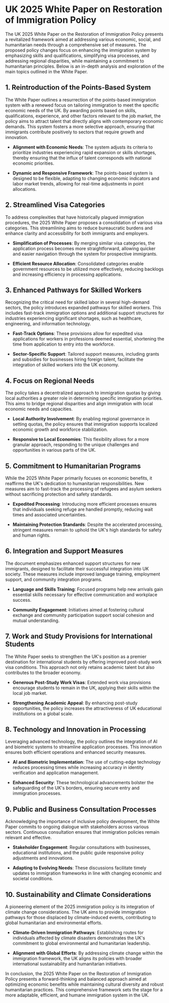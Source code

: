 # UK 2025 White Paper on Restoration of Immigration Policy

The UK 2025 White Paper on the Restoration of Immigration Policy presents a revitalized framework aimed at addressing various economic, social, and humanitarian needs through a comprehensive set of measures. The proposed policy changes focus on enhancing the immigration system by emphasizing skills and qualifications, simplifying visa processes, and addressing regional disparities, while maintaining a commitment to humanitarian principles. Below is an in-depth analysis and exploration of the main topics outlined in the White Paper.

## 1. Reintroduction of the Points-Based System

The White Paper outlines a resurrection of the points-based immigration system with a renewed focus on tailoring immigration to meet the specific economic needs of the UK. By awarding points based on skills, qualifications, experience, and other factors relevant to the job market, the policy aims to attract talent that directly aligns with contemporary economic demands. This system fosters a more selective approach, ensuring that immigrants contribute positively to sectors that require growth and innovation.

- **Alignment with Economic Needs**: The system adjusts its criteria to prioritize industries experiencing rapid expansion or skills shortages, thereby ensuring that the influx of talent corresponds with national economic priorities.
  
- **Dynamic and Responsive Framework**: The points-based system is designed to be flexible, adapting to changing economic indicators and labor market trends, allowing for real-time adjustments in point allocations.

## 2. Streamlined Visa Categories

To address complexities that have historically plagued immigration procedures, the 2025 White Paper proposes a consolidation of various visa categories. This streamlining aims to reduce bureaucratic burdens and enhance clarity and accessibility for both immigrants and employers.

- **Simplification of Processes**: By merging similar visa categories, the application process becomes more straightforward, allowing quicker and easier navigation through the system for prospective immigrants.
  
- **Efficient Resource Allocation**: Consolidated categories enable government resources to be utilized more effectively, reducing backlogs and increasing efficiency in processing applications.

## 3. Enhanced Pathways for Skilled Workers

Recognizing the critical need for skilled labor in several high-demand sectors, the policy introduces expanded pathways for skilled workers. This includes fast-track immigration options and additional support structures for industries experiencing significant shortages, such as healthcare, engineering, and information technology.

- **Fast-Track Options**: These provisions allow for expedited visa applications for workers in professions deemed essential, shortening the time from application to entry into the workforce.
  
- **Sector-Specific Support**: Tailored support measures, including grants and subsidies for businesses hiring foreign talent, facilitate the integration of skilled workers into the UK economy.

## 4. Focus on Regional Needs

The policy takes a decentralized approach to immigration quotas by giving local authorities a greater role in determining specific immigration priorities. This aims to bridge regional disparities and align immigration with local economic needs and capacities.

- **Local Authority Involvement**: By enabling regional governance in setting quotas, the policy ensures that immigration supports localized economic growth and workforce stabilization.
  
- **Responsive to Local Economies**: This flexibility allows for a more granular approach, responding to the unique challenges and opportunities in various parts of the UK.

## 5. Commitment to Humanitarian Programs

While the 2025 White Paper primarily focuses on economic benefits, it reaffirms the UK's dedication to humanitarian responsibilities. New measures aim to fast-track the processing of refugees and asylum seekers without sacrificing protection and safety standards.

- **Expedited Processing**: Introducing more efficient processes ensures that individuals seeking refuge are handled promptly, reducing wait times and associated uncertainties.
  
- **Maintaining Protection Standards**: Despite the accelerated processing, stringent measures remain to uphold the UK's high standards for safety and human rights.

## 6. Integration and Support Measures

The document emphasizes enhanced support structures for new immigrants, designed to facilitate their successful integration into UK society. These measures include improved language training, employment support, and community integration programs.

- **Language and Skills Training**: Focused programs help new arrivals gain essential skills necessary for effective communication and workplace success.
  
- **Community Engagement**: Initiatives aimed at fostering cultural exchange and community participation support social cohesion and mutual understanding.

## 7. Work and Study Provisions for International Students

The White Paper seeks to strengthen the UK's position as a premier destination for international students by offering improved post-study work visa conditions. This approach not only retains academic talent but also contributes to the broader economy.

- **Generous Post-Study Work Visas**: Extended work visa provisions encourage students to remain in the UK, applying their skills within the local job market.
  
- **Strengthening Academic Appeal**: By enhancing post-study opportunities, the policy increases the attractiveness of UK educational institutions on a global scale.

## 8. Technology and Innovation in Processing

Leveraging advanced technology, the policy outlines the integration of AI and biometric systems to streamline application processes. This innovation ensures both efficient operations and enhanced security measures.

- **AI and Biometric Implementation**: The use of cutting-edge technology reduces processing times while increasing accuracy in identity verification and application management.
  
- **Enhanced Security**: These technological advancements bolster the safeguarding of the UK's borders, ensuring secure entry and immigration processes.

## 9. Public and Business Consultation Processes

Acknowledging the importance of inclusive policy development, the White Paper commits to ongoing dialogue with stakeholders across various sectors. Continuous consultation ensures that immigration policies remain relevant and effective.

- **Stakeholder Engagement**: Regular consultations with businesses, educational institutions, and the public guide responsive policy adjustments and innovations.
  
- **Adapting to Evolving Needs**: These discussions facilitate timely updates to immigration frameworks in line with changing economic and societal conditions.

## 10. Sustainability and Climate Considerations

A pioneering element of the 2025 immigration policy is its integration of climate change considerations. The UK aims to provide immigration pathways for those displaced by climate-induced events, contributing to global humanitarian and environmental efforts.

- **Climate-Driven Immigration Pathways**: Establishing routes for individuals affected by climate disasters demonstrates the UK's commitment to global environmental and humanitarian leadership.
  
- **Alignment with Global Efforts**: By addressing climate change within the immigration framework, the UK aligns its policies with broader international sustainability and humanitarian initiatives.

In conclusion, the 2025 White Paper on the Restoration of Immigration Policy presents a forward-thinking and balanced approach aimed at optimizing economic benefits while maintaining cultural diversity and robust humanitarian practices. This comprehensive framework sets the stage for a more adaptable, efficient, and humane immigration system in the UK.